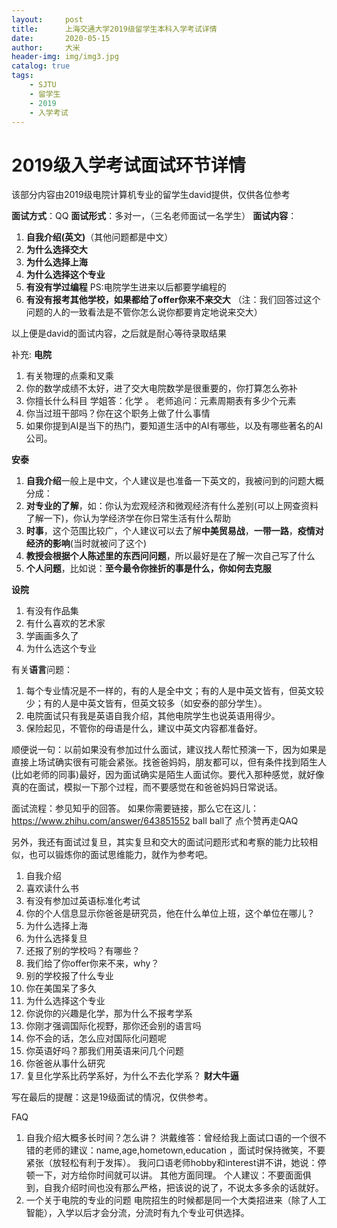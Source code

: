 ```yaml
---
layout:     post
title:      上海交通大学2019级留学生本科入学考试详情
date:       2020-05-15
author:     大米
header-img: img/img3.jpg
catalog: true
tags:
    - SJTU
    - 留学生
    - 2019
    - 入学考试
---
```


# 2019级入学考试面试环节详情

该部分内容由2019级电院计算机专业的留学生david提供，仅供各位参考

**面试方式**：QQ
**面试形式**：多对一，（三名老师面试一名学生）
**面试内容**：

1. **自我介绍(英文)**（其他问题都是中文）
2. **为什么选择交大**
3. **为什么选择上海**
4. **为什么选择这个专业** 
5. **有没有学过编程**       PS:电院学生进来以后都要学编程的
6. **有没有报考其他学校，如果都给了offer你来不来交大** （注：我们回答过这个问题的人的一致看法是不管你怎么说你都要肯定地说来交大）

以上便是david的面试内容，之后就是耐心等待录取结果

补充:
**电院**
1. 有关物理的点乘和叉乘
2. 你的数学成绩不太好，进了交大电院数学是很重要的，你打算怎么弥补
3. 你擅长什么科目     学姐答：化学 。  老师追问：元素周期表有多少个元素
4. 你当过班干部吗？你在这个职务上做了什么事情
5. 如果你提到AI是当下的热门，要知道生活中的AI有哪些，以及有哪些著名的AI公司。

**安泰**
1. **自我介绍**一般上是中文，个人建议是也准备一下英文的，我被问到的问题大概分成：
1. **对专业的了解**，如：你认为宏观经济和微观经济有什么差别(可以上网查资料了解一下)，你认为学经济学在你日常生活有什么帮助
2. **时事**，这个范围比较广，个人建议可以去了解**中美贸易战**，**一带一路**，**疫情对经济的影响**(当时就被问了这个)
3. **教授会根据个人陈述里的东西问问题**，所以最好是在了解一次自己写了什么
4. **个人问题**，比如说：**至今最令你挫折的事是什么，你如何去克服**

**设院**
1. 有没有作品集 
2. 有什么喜欢的艺术家
3. 学画画多久了  
4. 为什么选这个专业

有关**语言**问题：
1. 每个专业情况是不一样的，有的人是全中文；有的人是中英文皆有，但英文较少；有的人是中英文皆有，但英文较多（如安泰的部分学生）。
2. 电院面试只有我是英语自我介绍，其他电院学生也说英语用得少。
3. 保险起见，不管你的母语是什么，建议中英文内容都准备好。

顺便说一句：以前如果没有参加过什么面试，建议找人帮忙预演一下，因为如果是直接上场试确实很有可能会紧张。找爸爸妈妈，朋友都可以，但有条件找到陌生人(比如老师的同事)最好，因为面试确实是陌生人面试你。要代入那种感觉，就好像真的在面试，模拟一下那个过程，而不要感觉在和爸爸妈妈日常说话。
 
面试流程：参见知乎的回答。
如果你需要链接，那么它在这儿：https://www.zhihu.com/answer/643851552         ball ball了 点个赞再走QAQ
 

 
另外，我还有面试过复旦，其实复旦和交大的面试问题形式和考察的能力比较相似，也可以锻炼你的面试思维能力，就作为参考吧。
1. 自我介绍
2. 喜欢读什么书
3. 有没有参加过英语标准化考试
4. 你的个人信息显示你爸爸是研究员，他在什么单位上班，这个单位在哪儿？
5. 为什么选择上海
6. 为什么选择复旦
7. 还报了别的学校吗？有哪些？
8. 我们给了你offer你来不来，why？
9. 别的学校报了什么专业
10. 你在美国呆了多久
11. 为什么选择这个专业
12. 你说你的兴趣是化学，那为什么不报考学系
13. 你刚才强调国际化视野，那你还会别的语言吗
14. 你不会的话，怎么应对国际化问题呢
15. 你英语好吗？那我们用英语来问几个问题
16. 你爸爸从事什么研究
17. 复旦化学系比药学系好，为什么不去化学系？
   **财大牛逼**

写在最后的提醒：这是19级面试的情况，仅供参考。

FAQ
1. 自我介绍大概多长时间？怎么讲？
洪戴维答：曾经给我上面试口语的一个很不错的老师的建议：name,age,hometown,education ，面试时保持微笑，不要紧张（放轻松有利于发挥）。   我问口语老师hobby和interest讲不讲，她说：停顿一下，对方给你时间就可以讲。   其他方面同理。
个人建议：不要面面俱到，自我介绍时间也没有那么严格，把该说的说了，不说太多多余的话就好。
2. 一个关于电院的专业的问题
电院招生的时候都是同一个大类招进来（除了人工智能），入学以后才会分流，分流时有九个专业可供选择。
